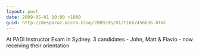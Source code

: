 ```yaml
---
layout: post
date: 2009-05-01 10:00 +1000
guid: http://desparoz.micro.blog/2009/05/01/t1667456636.html
---
```

At PADI Instructor Exam in Sydney. 3 candidates - John, Matt &amp; Flavio - now receiving their orientation
